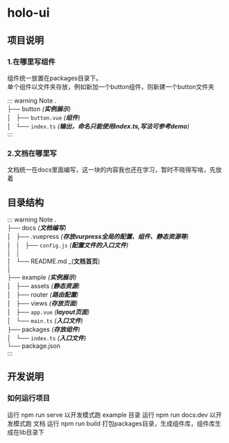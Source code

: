 # holo-ui

## 项目说明
### 1.在哪里写组件
  组件统一放置在packages目录下。<br />
  单个组件以文件夹存放，例如新加一个button组件，则新建一个button文件夹

  :::  warning Note
  .<br />
  ├── button _(**实例展示**)_<br />
  │   ├── `button.vue` _(**组件**)_<br />
  │   └── `index.ts` _(**输出，命名只能使用index.ts,写法可参考demo**)_<br />
  :::

### 2.文档在哪里写
  文档统一在docs里面编写，这一块的内容我也还在学习，暂时不晓得写啥，先放着

## 目录结构

<!-- textlint-disable terminology -->
::: warning Note
.<br />
├── docs _(**文档编写**)_<br />
│   ├── .vuepress _(**存放vurpress全局的配置、组件、静态资源等**)_<br />
│   │   ├── `config.js` _(**配置文件的入口文件**)_<br />
│   │ <br />
│   └── README.md _(**文档首页**)<br />
│ <br />
├── example _(**实例展示**)_<br />
│   ├── assets _(**静态资源**)_<br />
│   ├── router _(**路由配置**)_<br />
│   ├── views _(**存放页面**)_<br />
│   ├── `app.vue` _(**layout页面**)_<br />
│   └── `main.ts` _(**入口文件**)_<br />
├── packages _(**存放组件**)_<br />
│   └── `index.ts` _(**入口文件**)_<br />
└── package.json<br />
:::
<!-- textlint-enable -->

## 开发说明

### 如何运行项目
运行 npm run serve          以开发模式跑 example 目录
运行 npm run docs:dev       以开发模式跑 文档
运行 npm run build          打包packages目录，生成组件库，组件库生成在lib目录下

